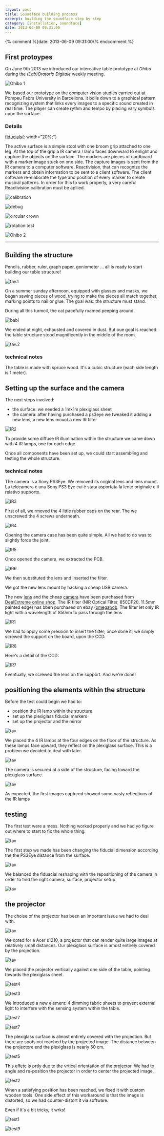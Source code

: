 ```yaml
---
layout: post
title: Soundface building process
excerpt: building the soundface step by step
category: [installation, soundface]
date: 2013-06-09 09:31:00
---
```


{% comment %}date: 2013-06-09 09:31:00{% endcomment %}


## First protoypes

On June 9th 2013 we introduced our intercative table prototype at _Ohibò_ during the _(Lab)Oratorio Digitale_ weekly meeting.

![Ohibo 1](/assets/images/soundface/Ohibo_1-1024x860.jpg)

We based our prototype on the computer vision studies carried out at Pompeu Fabra University in Barcellona.
It boils down to a graphical pattern recognizing system that links every images to a specific sound created in real time.
The player can create rythm and tempo by placing vary symbols upon the surface.

### Details

[fiducials](/assets/images/soundface/fiducials-1024x768.jpg){: width="20%;"}

The active surface is a simple stool with one broom grip attached to one leg. 
At the top of the grip a IR camera / lamp faces downward to enlight and capture the objects on the surface.
The markers are pieces of cardboard with a marker image stuck on one side.
The capture images is sent from the IR camera to a computer software, Reactivision, that can recognize the markers and obtain information to be sent to a client software.
The client software re-elaborate the type and position of every marker to create musical patterns.
In order for this to work properly, a very careful Reactivision calibration must be apllied.

![calibration](/assets/images/soundface/calibration.png)

![debug](/assets/images/soundface/debug.png)

![circular crown](/assets/images/soundface/corona_circolare-1024x768.jpg)

![rotation test](/assets/images/soundface/rotation_test.png)

![Ohibo 2](/assets/images/soundface/Ohibo_2-1024x683.jpg)


---

## Building the structure

Pencils, rubber, ruler, graph paper, goniometer ... all is ready to start building our table structure!

![tav.1](/assets/images/soundface/P1010718-1024x768.jpg)

On a summer sunday afternoon, equipped with glasses and masks, we began sawing pieces of wood, trying to make the pieces all match together, marking points to nail or glue.
The goal was: the structure must stand.

During all this turmoil, the cat pacefully roamed peeping around.

![babi](/assets/images/soundface/d1-1024x768.jpg)

We ended at night, exhausted and covered in dust. But oue goal is reached: the table structure stood magnificently in the middle of the room. 

![tav.2](/assets/images/soundface/a-768x1024.jpg)


### technical notes

The table is made with spruce wood. It's a cubic structure (each side length is 1 meter).

## Setting up the surface and the camera

The next steps involved:

* the surface: we needed a 1mx1m plexiglass sheet
* the camera: after having purchased a ps3eye we tweaked it adding a new lens, a new lens mount a new IR filter 

![IR2](/assets/images/soundface/IR_21-1024x768.jpg)

To provide some diffuse IR illumination within the structure we came down with 4 IR lamps, one for each edge.

Once all components have been set up, we could start assembling and testing the whole structure.

### technical notes

The camera is a Sony PS3Eye. We removed its original lens and lens mount.
La telecamera è una Sony PS3 Eye cui è stata asportata la lente originale e il relativo supporto.

![IR3](/assets/images/soundface/IR_3-768x1024.jpg)

First of all, we rmoved the 4 little rubber caps on the rear. The we unscrewed the 4 screws underneath.

![IR4](/assets/images/soundface/IR_4-768x1024.jpg)

Opening the camera case has been quite simple. All we had to do was to slightly force the joint.

![IR5](/assets/images/soundface/IR_5-768x1024.jpg)

Once opened the camera, we extracted the PCB.


![IR6](/assets/images/soundface/IR_6_mod-1024x768.jpg)

We then substituted the lens and inserted the filter.

We got the new lens mount by hacking a cheap USB camera.

The new [lens](http://dx.com/p/2-1mm-160-degree-wide-angle-lens-for-security-cameras-and-webcams-15237) and the cheap [camera](http://dx.com/p/300kp-cmos-pc-usb-webcam-w-6-led-white-light-microphone-black-91983) have been purchased from [DealExtreme online shop](http://dx.com/). 
The IR filter (NIR Optical Filter, 850DF20, 11.5mm painted edge) has bben purchased on ebay ([omegabob](http://myworld.ebay.it/omegabob2). 
The filter let only IR light with a wavelength of 850nm to pass through the lens 

![IR1](/assets/images/soundface/IR_1-1024x768.jpg)

We had to apply some pression to insert the filter; once done it, we simply screwed the support on the board, upon the CCD.

![IR8](/assets/images/soundface/IR_8-1024x768.jpg)

Here's a detail of the CCD:

![IR7](/assets/images/soundface/IR_7-1024x768.jpg)

Eventually, we screwed the lens on the support. And we're done!

## positioning the elements within the structure

Before the test could begin we had to:

* position the IR lamp within the structure
* set up the plexiglass fiducial markers
* set up the projector and the mirror

![tav](/assets/images/soundface/P10109521-1024x768.jpg)


We placed the 4 IR lamps at the four edges on the floor of the structure. As these lamps face upward, they reflect on the plexiglass surface. 
This is a problem we decided to deal with later.

![tav](/assets/images/soundface/P1010954-1024x768.jpg)

The camera is secured at a side of the structure, facing toward the plexiglass surface.

![tav](/assets/images/soundface/P10109711-1024x768.jpg)

As expected, the first images captured showed some nasty reflections of the IR lamps

## testing

The first test were a mess. Nothing worked properly and we had yo figure out where to start to fix the whole thing.

![tav](/assets/images/soundface/20130911_2319141-1024x768.jpg)

The first step we made has been changing the fiducial dimension according the the PS3Eye distance from the surface.

![tav](/assets/images/soundface/P1010948-1024x768.jpg)

We balanced the fiduacial reshaping with the repositioning of the camera in order to find the right camera, surface, projector setup.

![tav](/assets/images/soundface/20130912_0029271-1024x768.jpg)

## the projector

The choise of the projector has been an important issue we had to deal with.

![tav](/assets/images/soundface/P1010977-1024x768.jpg)

We opted for a Acer s1210, a projector that can render quite large images at relatively small distances. Our plexiglass surface is amost entirely covered by the projection.

![tav](/assets/images/soundface/test2_06-768x1024.jpg)

We placed the projector vertically against one side of the table, pointing towards the plexiglass sheet.


![test4](/assets/images/soundface/test2_04-1024x768.jpg)

![test3](/assets/images/soundface/test2_03-1024x768.jpg)

We introduced a new element: 4 dimming fabric sheets to prevent external light to interfere with the sensing system within the table.

![test7](/assets/images/soundface/test2_08-768x1024.jpg)

![test7](/assets/images/soundface/test2_07-1024x768.jpg)

The plexiglass surface is almost entirely covered with the projection. But there are spots not reached by the projected image. The distance between the projectore end the plexiglass is nearly 50 cm.

![test5](/assets/images/soundface/test2_05-1024x768.jpg)

This effetc is prtly due to the vrtical orientation of the projector. We had to angle and re-position the projector in order to center the projected image.

![test2](/assets/images/soundface/test2_02-1024x768.jpg)

When a satisfying position has been reached, we fixed it with custom wooden tools.
One side effect of this workaround is that the image is distorted, so we had counter-distort it via software.

Even if it's a bit tricky, it wrks!

![test1](/assets/images/soundface/test2_01-1024x768.jpg)

![test9](/assets/images/soundface/test2_09-1024x768.jpg)
